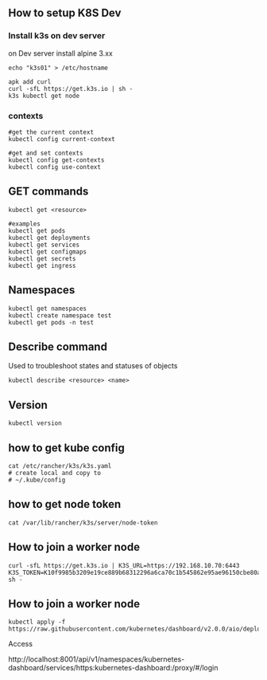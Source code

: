 ## How to setup K8S Dev

### Install k3s on dev server

on Dev server install alpine 3.xx

```
echo "k3s01" > /etc/hostname

apk add curl
curl -sfL https://get.k3s.io | sh -
k3s kubectl get node

```

### contexts

```
#get the current context
kubectl config current-context

#get and set contexts
kubectl config get-contexts
kubectl config use-context

```

## GET commands
```
kubectl get <resource>

#examples
kubectl get pods
kubectl get deployments
kubectl get services
kubectl get configmaps
kubectl get secrets
kubectl get ingress

```

## Namespaces

```
kubectl get namespaces
kubectl create namespace test
kubectl get pods -n test

```

## Describe command

Used to troubleshoot states and statuses of objects

```
kubectl describe <resource> <name>
```

## Version

```
kubectl version
```

## how to get kube config

```
cat /etc/rancher/k3s/k3s.yaml
# create local and copy to 
# ~/.kube/config
```
## how to get node token

```
cat /var/lib/rancher/k3s/server/node-token
```

## How to  join a worker node

```
curl -sfL https://get.k3s.io | K3S_URL=https://192.168.10.70:6443 K3S_TOKEN=K10f9985b3209e19ce889b68312296a6ca70c1b545862e95ae96150cbe80a56fa4a::server:5936c5ddff8e3c691fb92705701f28d8 sh -
```


## How to  join a worker node

```
kubectl apply -f https://raw.githubusercontent.com/kubernetes/dashboard/v2.0.0/aio/deploy/recommended.yaml
```
Access

http://localhost:8001/api/v1/namespaces/kubernetes-dashboard/services/https:kubernetes-dashboard:/proxy/#/login



